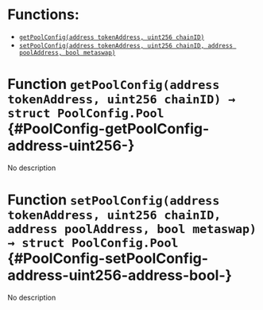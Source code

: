 



# Functions:
- [`getPoolConfig(address tokenAddress, uint256 chainID)`](#PoolConfig-getPoolConfig-address-uint256-)
- [`setPoolConfig(address tokenAddress, uint256 chainID, address poolAddress, bool metaswap)`](#PoolConfig-setPoolConfig-address-uint256-address-bool-)


# Function `getPoolConfig(address tokenAddress, uint256 chainID) → struct PoolConfig.Pool` {#PoolConfig-getPoolConfig-address-uint256-}
No description

# Function `setPoolConfig(address tokenAddress, uint256 chainID, address poolAddress, bool metaswap) → struct PoolConfig.Pool` {#PoolConfig-setPoolConfig-address-uint256-address-bool-}
No description


